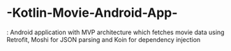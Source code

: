 # -Kotlin-Movie-Android-App-
: Android application with MVP architecture which fetches movie data using Retrofit, Moshi for JSON parsing and Koin for dependency injection 
